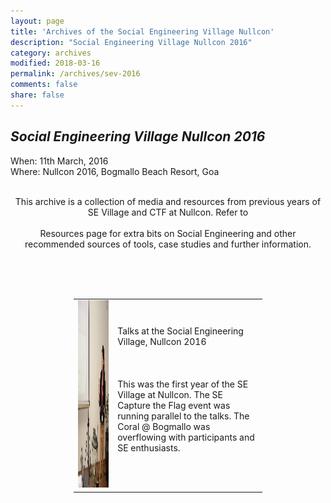 ```yaml
---
layout: page
title: 'Archives of the Social Engineering Village Nullcon'
description: "Social Engineering Village Nullcon 2016"
category: archives
modified: 2018-03-16
permalink: /archives/sev-2016
comments: false
share: false
---	
```



## *Social Engineering Village Nullcon 2016*

When: 11th March, 2016<br>
Where: Nullcon 2016, Bogmallo Beach Resort, Goa<br>


<center>
<br>This archive is a collection of media and resources from previous years of SE Village and CTF at Nullcon. Refer to <br /><br>Resources page for extra bits on Social Engineering and other recommended sources of tools, case studies and further information.<br />

</center> 

<br /><br /><br />

<center>
<table style="width:60%" border="0">
  <tr>
    <td><img src="../images/sev-2016-1.jpg" height="300" width="400" /></td>
    <td><br>Talks at the Social Engineering Village, Nullcon 2016<br><br /><br /> <br />
        This was the first year of the SE Village at Nullcon. The SE Capture the Flag event was running parallel to the talks. The Coral @ Bogmallo was overflowing with participants and SE enthusiasts. <br /><br /><br />
      </td>
  </tr>

</table>
</center>


<br /><br /><br />

